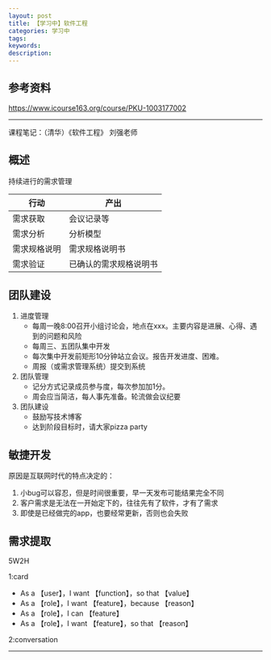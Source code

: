 ```yaml
---
layout: post
title: 【学习中】软件工程
categories: 学习中
tags: 
keywords:
description:
---
```






















## 参考资料




https://www.icourse163.org/course/PKU-1003177002









----------

课程笔记：（清华）《软件工程》 刘强老师

## 概述

持续进行的需求管理

|行动|产出|
|--|--|
需求获取|会议记录等
需求分析|分析模型
需求规格说明|需求规格说明书
需求验证|已确认的需求规格说明书


## 团队建设

1. 进度管理
    - 每周一晚8:00召开小组讨论会，地点在xxx。主要内容是进展、心得、遇到的问题和风险
    - 每周三、五团队集中开发
    - 每次集中开发前矩形10分钟站立会议。报告开发进度、困难。
    - 周报（或需求管理系统）提交到系统
2. 团队管理
    - 记分方式记录成员参与度，每次参加加1分。
    - 周会应当简洁，每人事先准备。轮流做会议纪要
3. 团队建设
    - 鼓励写技术博客
    - 达到阶段目标时，请大家pizza party



## 敏捷开发

原因是互联网时代的特点决定的：
1. 小bug可以容忍，但是时间很重要，早一天发布可能结果完全不同
2. 客户需求是无法在一开始定下的，往往先有了软件，才有了需求
3. 即使是已经做完的app，也要经常更新，否则也会失败


## 需求提取

5W2H


1:card
- As a 【user】，I want 【function】，so that 【value】
- As a 【role】，I want 【feature】，because 【reason】
- As a 【role】，I can 【feature】
- As a 【role】，I want 【feature】，so that 【reason】

2:conversation


--------------------


